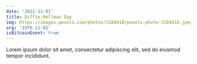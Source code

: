 ```yaml
---
date: '2021-11-01'
title: Diffie-Hellman Day
img: https://images.pexels.com/photos/3184418/pexels-photo-3184418.jpeg?auto=compress&cs=tinysrgb&h=750&w=1260
org: '1976-11-01'
isBitcoinEvent: true
---
```


Lorem ipsum dolor sit amet, consectetur adipiscing elit, sed do eiusmod tempor incididunt.
